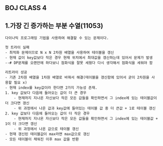 ## BOJ CLASS 4

## 1.가장 긴 증가하는 부분 수열(11053) 
    다이나믹 프로그래밍 기법을 사용하여 해결할 수 있는 문제이다.

    첫 트라이 실패
    - 최적화 문제이므로 N x N 2차원 배열을 사용하여 테이블을 갱신
    - 현재 값이 key값보다 작은 경우 현재 위치에서 최대값을 갱신하는데 있어서 문제가 발생
    --# DP문제를 오랜만에 하다보니 점화식을 잘못 세웠다 다시 생각해서 점화식을 세워야 함

    리트라이 성공
    - 기존 2차원 배열을 1차원 배열로 바꿔서 해결(테이블을 갱신함에 있어서 굳이 2차원을 사용할 필요 x)
    - 현재 index를 key값이라 한다면 2가지 가능성 존재.
    1. key 값보다 다음에 들어오는 값이 더 큰 경우
        - 현재까지 지나온 자신보다 작은 모든 값들을 확인하면서 그 index에 있는 테이블값이 더 크다면 갱신
        - 위 과정에서 나온 값과 key값에 들어있는 테이블 값 중 더 큰값 + 1로 테이블 갱신
    2. key 값보다 다음에 들어오는 값이 더 작은 경우
        - 현재까지 지나온 자신보다 작은 모든 값들을 확인하면서 그 index에 있는 테이블값 + 1이 더 크다면 갱신
        - 위 과정에서 나온 값으로 테이블 갱신
    - 현재 갱신된 테이블값이 max라면 max값으로 갱신
    - 모든 테이블이 채워진 이후 max 값을 반환
